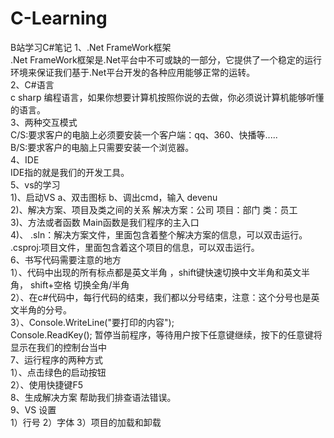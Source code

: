 # C-Learning
B站学习C#笔记
1、.Net FrameWork框架  
.Net FrameWork框架是.Net平台中不可或缺的一部分，它提供了一个稳定的运行环境来保证我们基于.Net平台开发的各种应用能够正常的运转。  
2、C#语言  
 c sharp 编程语言，如果你想要计算机按照你说的去做，你必须说计算机能够听懂的语言。  
3、两种交互模式  
C/S:要求客户的电脑上必须要安装一个客户端：qq、360、快播等.....   
B/S:要求客户的电脑上只需要安装一个浏览器。  
4、IDE   
IDE指的就是我们的开发工具。  
5、vs的学习   
	1)、启动VS a、双击图标 b、调出cmd，输入 devenu  
	2)、解决方案、项目及类之间的关系 解决方案：公司 项目：部门 类：员工  
	3)、方法或者函数 Main函数是我们程序的主入口  
	4)、 .sln：解决方案文件，里面包含着整个解决方案的信息，可以双击运行。  
 .csproj:项目文件，里面包含着这个项目的信息，可以双击运行。  
6、书写代码需要注意的地方  
	1）、代码中出现的所有标点都是英文半角 ，shift键快速切换中文半角和英文半角， shift+空格 切换全角/半角   
	2）、在c#代码中，每行代码的结束，我们都以分号结束，注意：这个分号也是英文半角的分号。   
	3）、Console.WriteLine("要打印的内容");   
		 Console.ReadKey(); 暂停当前程序，等待用户按下任意键继续，按下的任意键将显示在我们的控制台当中   
7、运行程序的两种方式   
1）、点击绿色的启动按钮   
2）、使用快捷键F5  
8、生成解决方案 帮助我们排查语法错误。  
9、VS 设置  
1）行号	 2）字体	3）项目的加载和卸载  

